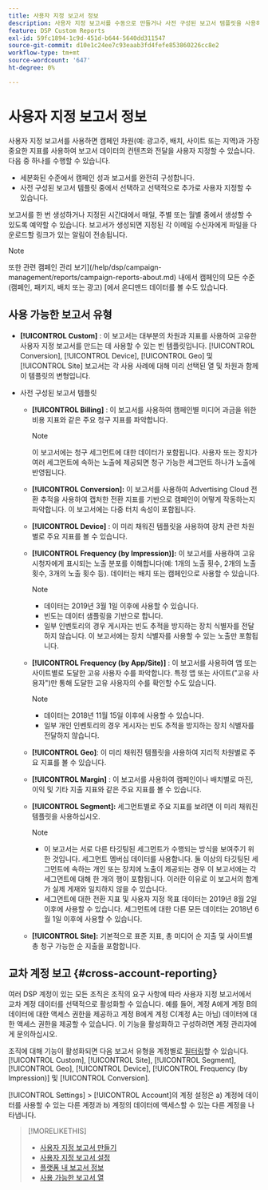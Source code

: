 ```yaml
---
title: 사용자 지정 보고서 정보
description: 사용자 지정 보고서를 수동으로 만들거나 사전 구성된 보고서 템플릿을 사용하는 옵션에 대해 알아봅니다.
feature: DSP Custom Reports
exl-id: 59fc1894-1c9d-451d-b644-5640dd311547
source-git-commit: d10e1c24ee7c93eaab3fd4fefe853860226cc8e2
workflow-type: tm+mt
source-wordcount: '647'
ht-degree: 0%

---
```


# 사용자 지정 보고서 정보

사용자 지정 보고서를 사용하면 캠페인 차원(예: 광고주, 배치, 사이트 또는 지역)과 가장 중요한 지표를 사용하여 보고서 데이터의 컨텐츠와 전달을 사용자 지정할 수 있습니다. 다음 중 하나를 수행할 수 있습니다.

* 세분화된 수준에서 캠페인 성과 보고서를 완전히 구성합니다.
* 사전 구성된 보고서 템플릿 중에서 선택하고 선택적으로 추가로 사용자 지정할 수 있습니다.

보고서를 한 번 생성하거나 지정된 시간대에서 매일, 주별 또는 월별 중에서 생성할 수 있도록 예약할 수 있습니다. 보고서가 생성되면 지정된 각 이메일 수신자에게 파일을 다운로드할 링크가 있는 알림이 전송됩니다.

>[!NOTE]
>
>또한 관련 캠페인 관리 보기](/help/dsp/campaign-management/reports/campaign-reports-about.md) 내에서 캠페인의 모든 수준(캠페인, 패키지, 배치 또는 광고) [에서 온디맨드 데이터를 볼 수도 있습니다.

## 사용 가능한 보고서 유형

* **[!UICONTROL Custom]** : 이 보고서는 대부분의 차원과 지표를 사용하여 고유한 사용자 지정 보고서를 만드는 데 사용할 수 있는 빈 템플릿입니다. [!UICONTROL Conversion],  [!UICONTROL Device],  [!UICONTROL Geo] 및  [!UICONTROL Site] 보고서는 각 사용 사례에 대해 미리 선택된 열 및 차원과 함께 이 템플릿의 변형입니다.

* 사전 구성된 보고서 템플릿

   * **[!UICONTROL Billing]** : 이 보고서를 사용하여 캠페인별 미디어 과금을 위한 비용 지표와 같은 주요 청구 지표를 파악합니다.

      >[!NOTE]
      >
      >이 보고서에는 청구 세그먼트에 대한 데이터가 포함됩니다. 사용자 또는 장치가 여러 세그먼트에 속하는 노출에 제공되면 청구 가능한 세그먼트 하나가 노출에 반영됩니다.

   * **[!UICONTROL Conversion]:** 이 보고서를 사용하여 Advertising Cloud 전환 추적을 사용하여 캡처한 전환 지표를 기반으로 캠페인이 어떻게 작동하는지 파악합니다. 이 보고서에는 다중 터치 속성이 포함됩니다.

   * **[!UICONTROL Device]** : 이 미리 채워진 템플릿을 사용하여 장치 관련 차원별로 주요 지표를 볼 수 있습니다.

   * **[!UICONTROL Frequency (by Impression)]:** 이 보고서를 사용하여 고유 시청자에게 표시되는 노출 분포를 이해합니다(예: 1개의 노출 횟수, 2개의 노출 횟수, 3개의 노출 횟수 등). 데이터는 배치 또는 캠페인으로 사용할 수 있습니다.

      >[!NOTE]
      >
      >* 데이터는 2019년 3월 1일 이후에 사용할 수 있습니다.
      >* 빈도는 데이터 샘플링을 기반으로 합니다.
      >* 일부 인벤토리의 경우 게시자는 빈도 추적을 방지하는 장치 식별자를 전달하지 않습니다. 이 보고서에는 장치 식별자를 사용할 수 있는 노출만 포함됩니다.


   * **[!UICONTROL Frequency (by App/Site)]** : 이 보고서를 사용하여 앱 또는 사이트별로 도달한 고유 사용자 수를 파악합니다. 특정 앱 또는 사이트(&quot;고유 사용자&quot;)만 통해 도달한 고유 사용자의 수를 확인할 수도 있습니다.

      >[!NOTE]
      >
      >* 데이터는 2018년 11월 15일 이후에 사용할 수 있습니다.
      >* 일부 개인 인벤토리의 경우 게시자는 빈도 추적을 방지하는 장치 식별자를 전달하지 않습니다.


   * **[!UICONTROL Geo]**: 이 미리 채워진 템플릿을 사용하여 지리적 차원별로 주요 지표를 볼 수 있습니다.

   * **[!UICONTROL Margin]** : 이 보고서를 사용하여 캠페인이나 배치별로 마진, 이익 및 기타 지출 지표와 같은 주요 지표를 볼 수 있습니다.

   * **[!UICONTROL Segment]:** 세그먼트별로 주요 지표를 보려면 이 미리 채워진 템플릿을 사용하십시오.

      >[!NOTE]
      >
      >* 이 보고서는 서로 다른 타깃팅된 세그먼트가 수행되는 방식을 보여주기 위한 것입니다. 세그먼트 멤버십 데이터를 사용합니다. 둘 이상의 타깃팅된 세그먼트에 속하는 개인 또는 장치에 노출이 제공되는 경우 이 보고서에는 각 세그먼트에 대해 한 개의 행이 포함됩니다. 이러한 이유로 이 보고서의 합계가 실제 게재와 일치하지 않을 수 있습니다.
      >* 세그먼트에 대한 전환 지표 및 사용자 지정 목표 데이터는 2019년 8월 2일 이후에 사용할 수 있습니다. 세그먼트에 대한 다른 모든 데이터는 2018년 6월 1일 이후에 사용할 수 있습니다.


   * **[!UICONTROL Site]:** 기본적으로 표준 지표, 총 미디어 순 지출 및 사이트별 총 청구 가능한 순 지출을 포함합니다.

## 교차 계정 보고 {#cross-account-reporting}

여러 DSP 계정이 있는 모든 조직은 조직의 요구 사항에 따라 사용자 지정 보고서에서 교차 계정 데이터를 선택적으로 활성화할 수 있습니다. 예를 들어, 계정 A에게 계정 B의 데이터에 대한 액세스 권한을 제공하고 계정 B에게 계정 C(계정 A는 아님) 데이터에 대한 액세스 권한을 제공할 수 있습니다. 이 기능을 활성화하고 구성하려면 계정 관리자에게 문의하십시오.

조직에 대해 기능이 활성화되면 다음 보고서 유형을 계정별로 [필터링](report-settings.md)할 수 있습니다.  [!UICONTROL Custom], [!UICONTROL Site], [!UICONTROL Segment], [!UICONTROL Geo], [!UICONTROL Device], [!UICONTROL Frequency (by Impression)] 및 [!UICONTROL Conversion].

[!UICONTROL Settings] > [!UICONTROL Account]의 계정 설정은 a) 계정에 데이터를 사용할 수 있는 다른 계정과 b) 계정의 데이터에 액세스할 수 있는 다른 계정을 나타냅니다.

>[!MORELIKETHIS]
>
>* [사용자 지정 보고서 만들기](/help/dsp/reports/report-create.md)
>* [사용자 지정 보고서 설정](/help/dsp/reports/report-settings.md)
>* [플랫폼 내 보고서 정보](/help/dsp/campaign-management/reports/campaign-reports-about.md)
>* [사용 가능한 보고서 열](/help/dsp/reports/report-columns.md)

